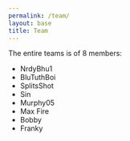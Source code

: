 ```yaml
---
permalink: /team/
layout: base
title: Team
---
```


The entire teams is of 8 members:
- NrdyBhu1
- BluTuthBoi
- SplitsShot
- Sin
- Murphy05
- Max Fire
- Bobby
- Franky 

